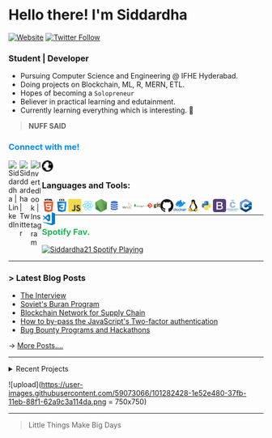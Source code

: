 <h1> Hello there! I'm Siddardha </h1>

[![Website](https://img.shields.io/website?label=TwentiesThoughts.com&style=for-the-badge&url=https%3A%2F%2Ftwentiesthoughts.com)](https://twentiesthoughts.com)
[![Twitter Follow](https://img.shields.io/twitter/follow/Sidddardha?color=1DA1F2&logo=twitter&style=for-the-badge)](https://twitter.com/intent/follow?original_referer=https%3A%2F%2Fgithub.com%2FSiddardha21&screen_name=Siddardha)

### Student | Developer 

-  Pursuing Computer Science and Engineering @ IFHE Hyderabad.
-  Doing projects on Blockchain, ML, R, MERN, ETL.
-  Hopes of becoming a `Solopreneur`
-  Believer in practical learning and edutainment.
-  Currently learning everything which is interesting. 🤣

> **NUFF SAID**

<h3><font color="#008AFC">Connect with me!</font></h3>

[<img align="left" alt="Siddardha | LinkedIn" width="22px" src="https://cdn.jsdelivr.net/npm/simple-icons@v3/icons/linkedin.svg" />][linkedin]
[<img align="left" alt="Sidddardha | Twitter" width="22px" src="https://cdn.jsdelivr.net/npm/simple-icons@v3/icons/twitter.svg" />][twitter]
[<img align="left" alt="Invertedlook | Instagram" width="22px" src="https://cdn.jsdelivr.net/npm/simple-icons@v3/icons/instagram.svg" />][instagram]
[<img align="left" alt="TwentiesThoughts.com" width="22px" src="https://raw.githubusercontent.com/iconic/open-iconic/master/svg/globe.svg" />][website]

<br />

### Languages and Tools:

<img align="left" alt="HTML5" width="26px" src="https://raw.githubusercontent.com/github/explore/80688e429a7d4ef2fca1e82350fe8e3517d3494d/topics/html/html.png" />
<img align="left" alt="CSS3" width="26px" src="https://raw.githubusercontent.com/github/explore/80688e429a7d4ef2fca1e82350fe8e3517d3494d/topics/css/css.png" />
<img align="left" alt="JavaScript" width="26px" src="https://raw.githubusercontent.com/github/explore/80688e429a7d4ef2fca1e82350fe8e3517d3494d/topics/javascript/javascript.png" />
<img align="left" alt="React" width="26px" src="https://raw.githubusercontent.com/github/explore/80688e429a7d4ef2fca1e82350fe8e3517d3494d/topics/react/react.png" />
<img align="left" alt="Node.js" width="26px" src="https://raw.githubusercontent.com/github/explore/80688e429a7d4ef2fca1e82350fe8e3517d3494d/topics/nodejs/nodejs.png" />
<img align="left" alt="SQL" width="26px" src="https://raw.githubusercontent.com/github/explore/80688e429a7d4ef2fca1e82350fe8e3517d3494d/topics/sql/sql.png" />
<img align="left" alt="MySQL" width="26px" src="https://raw.githubusercontent.com/github/explore/80688e429a7d4ef2fca1e82350fe8e3517d3494d/topics/mysql/mysql.png" />
<img align="left" alt="MongoDB" width="26px" src="https://raw.githubusercontent.com/github/explore/80688e429a7d4ef2fca1e82350fe8e3517d3494d/topics/mongodb/mongodb.png" />
<img align="left" alt="Git" width="26px" src="https://raw.githubusercontent.com/github/explore/80688e429a7d4ef2fca1e82350fe8e3517d3494d/topics/git/git.png" />
<img align="left" alt="GitHub" width="26px" src="https://raw.githubusercontent.com/github/explore/78df643247d429f6cc873026c0622819ad797942/topics/github/github.png" />
<img align="left" alt="Terminal" width="26px" src="https://raw.githubusercontent.com/github/explore/80688e429a7d4ef2fca1e82350fe8e3517d3494d/topics/docker/docker.png" />
<img align="left" alt="Terminal" width="26px" src="https://raw.githubusercontent.com/github/explore/80688e429a7d4ef2fca1e82350fe8e3517d3494d/topics/linux/linux.png" />
<img align="left" alt="Terminal" width="26px" src="https://raw.githubusercontent.com/github/explore/80688e429a7d4ef2fca1e82350fe8e3517d3494d/topics/python/python.png" />
<img align="left" alt="Terminal" width="26px" src="https://raw.githubusercontent.com/github/explore/80688e429a7d4ef2fca1e82350fe8e3517d3494d/topics/bootstrap/bootstrap.png" />
<img align="left" alt="Terminal" width="26px" src="https://raw.githubusercontent.com/github/explore/80688e429a7d4ef2fca1e82350fe8e3517d3494d/topics/c/c.png" />
<img align="left" alt="Terminal" width="26px" src="https://raw.githubusercontent.com/github/explore/80688e429a7d4ef2fca1e82350fe8e3517d3494d/topics/cpp/cpp.png" />
<img align="left" alt="Visual Studio Code" width="26px" src="https://raw.githubusercontent.com/github/explore/80688e429a7d4ef2fca1e82350fe8e3517d3494d/topics/visual-studio-code/visual-studio-code.png" />

<br />

---
<h3><font color="#1DB954">Spotify Fav.</font></h3>

[<img src="https://now-playing-codestackr.vercel.app/api/spotify-playing" alt="Siddardha21 Spotify Playing" width="350" />](https://open.spotify.com/track/1jbLkcfE9VrWI3wCZaZU61?si=0SLRKlWBTp6Xb1xhmYIlqg) 

---

### > Latest Blog Posts

<!-- BLOG-POST-LIST:START -->
- [The Interview](https://www.twentiesthoughts.com/post/the-interview)
- [Soviet's Buran Program](https://www.twentiesthoughts.com/post/the-soviet-s-buran-program)
- [Blockchain Network for Supply Chain](https://www.twentiesthoughts.com/post/blockchain-network-for-supply-chain)
- [How to by-pass the JavaScript's Two-factor authentication](https://www.twentiesthoughts.com/post/can-you-bypass-the-javascript-s-two-factor-authentication)
- [Bug Bounty Programs and Hackathons](https://www.twentiesthoughts.com/post/bug-bounty-programs-hackathons)
<!-- BLOG-POST-LIST:END -->

-> [More Posts....](https://www.twentiesthoughts.com/)

---

<details>
  <summary>Recent Projects</summary>
  
<!--START_SECTION:activity-->
1. Online Shopping Website with two payment gateways `in progress....` 
2. Built a Table Reservation Website with Bootstrap 4.
3. ETL with Talend, Informatica, and Pentaho `in progress....`
4. Created a custom Token (LSToken) & a Voting Decentralized Application. `still working on the front end`
5. IOT Blockchain Network for Supply Chain. 
6. Watson Assistant `in progress....`
<!--END_SECTION:activity-->

</details>

![upload](https://user-images.githubusercontent.com/59073066/101282428-1e52e480-37fb-11eb-88f1-62a9c3a114da.png = 750x750)


---
>Little Things Make Big Days




[website]: https://www.twentiesthoughts.com/
[twitter]: https://twitter.com/Sidddardha
[instagram]: https://www.instagram.com/invertedlook/
[linkedin]: https://www.linkedin.com/in/sidddardha/
